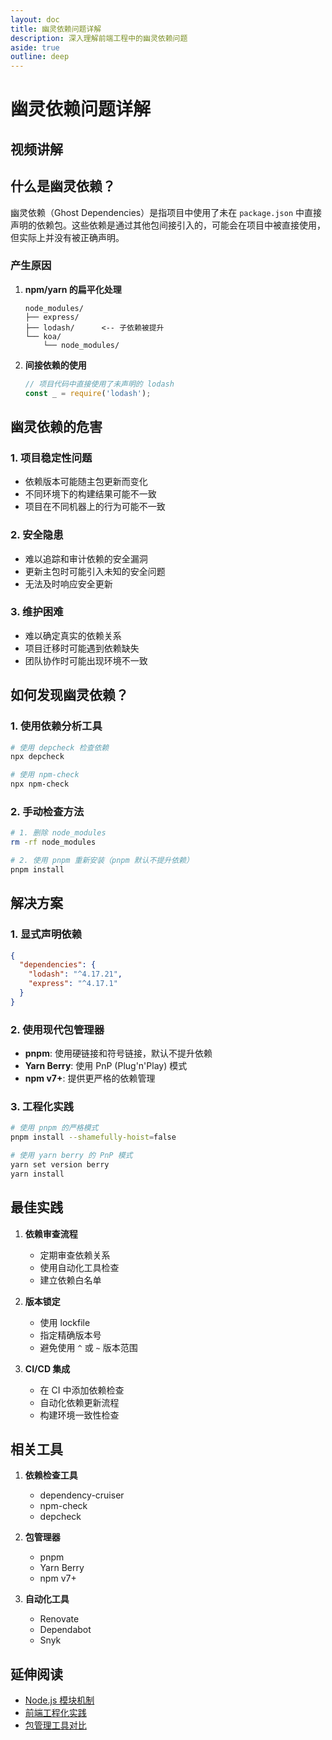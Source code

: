 ```yaml
---
layout: doc
title: 幽灵依赖问题详解
description: 深入理解前端工程中的幽灵依赖问题
aside: true
outline: deep
---
```


# 幽灵依赖问题详解

## 视频讲解

<BilibiliVideo bvid="1wT4y1b7FG" />

## 什么是幽灵依赖？

幽灵依赖（Ghost Dependencies）是指项目中使用了未在 `package.json` 中直接声明的依赖包。这些依赖是通过其他包间接引入的，可能会在项目中被直接使用，但实际上并没有被正确声明。

### 产生原因

1. **npm/yarn 的扁平化处理**
   ```
   node_modules/
   ├── express/
   ├── lodash/      <-- 子依赖被提升
   └── koa/
       └── node_modules/
   ```

2. **间接依赖的使用**
   ```javascript
   // 项目代码中直接使用了未声明的 lodash
   const _ = require('lodash');
   ```

## 幽灵依赖的危害

### 1. 项目稳定性问题
- 依赖版本可能随主包更新而变化
- 不同环境下的构建结果可能不一致
- 项目在不同机器上的行为可能不一致

### 2. 安全隐患
- 难以追踪和审计依赖的安全漏洞
- 更新主包时可能引入未知的安全问题
- 无法及时响应安全更新

### 3. 维护困难
- 难以确定真实的依赖关系
- 项目迁移时可能遇到依赖缺失
- 团队协作时可能出现环境不一致

## 如何发现幽灵依赖？

### 1. 使用依赖分析工具
```bash
# 使用 depcheck 检查依赖
npx depcheck

# 使用 npm-check
npx npm-check
```

### 2. 手动检查方法
```bash
# 1. 删除 node_modules
rm -rf node_modules

# 2. 使用 pnpm 重新安装（pnpm 默认不提升依赖）
pnpm install
```

## 解决方案

### 1. 显式声明依赖
```json
{
  "dependencies": {
    "lodash": "^4.17.21",
    "express": "^4.17.1"
  }
}
```

### 2. 使用现代包管理器
- **pnpm**: 使用硬链接和符号链接，默认不提升依赖
- **Yarn Berry**: 使用 PnP (Plug'n'Play) 模式
- **npm v7+**: 提供更严格的依赖管理

### 3. 工程化实践
```bash
# 使用 pnpm 的严格模式
pnpm install --shamefully-hoist=false

# 使用 yarn berry 的 PnP 模式
yarn set version berry
yarn install
```

## 最佳实践

1. **依赖审查流程**
   - 定期审查依赖关系
   - 使用自动化工具检查
   - 建立依赖白名单

2. **版本锁定**
   - 使用 lockfile
   - 指定精确版本号
   - 避免使用 `^` 或 `~` 版本范围

3. **CI/CD 集成**
   - 在 CI 中添加依赖检查
   - 自动化依赖更新流程
   - 构建环境一致性检查

## 相关工具

1. **依赖检查工具**
   - dependency-cruiser
   - npm-check
   - depcheck

2. **包管理器**
   - pnpm
   - Yarn Berry
   - npm v7+

3. **自动化工具**
   - Renovate
   - Dependabot
   - Snyk

## 延伸阅读

- [Node.js 模块机制](./node-modules)
- [前端工程化实践](./engineering)
- [包管理工具对比](./package-managers) 
